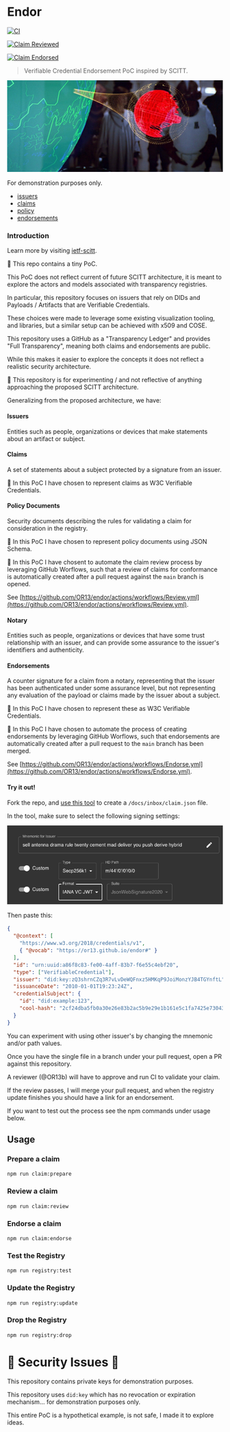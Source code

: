 # Endor

[![CI](https://github.com/OR13/endor/actions/workflows/CI.yml/badge.svg)](https://github.com/OR13/endor/actions/workflows/CI.yml)

[![Claim Reviewed](https://github.com/OR13/endor/actions/workflows/Review.yml/badge.svg)](https://github.com/OR13/endor/actions/workflows/Review.yml)

[![Claim Endorsed](https://github.com/OR13/endor/actions/workflows/Endorse.yml/badge.svg)](https://github.com/OR13/endor/actions/workflows/Endorse.yml)

> Verifiable Credential Endorsement PoC inspired by SCITT.

<img src="./image.jpg" alt="endor protecting the death star"/>

For demonstration purposes only.

- [issuers](https://or13.github.io/endor/issuers)
- [claims](https://or13.github.io/endor/claims)
- [policy](https://or13.github.io/endor/policy)
- [endorsements](https://or13.github.io/endor/endorsements)

### Introduction

Learn more by visiting [ietf-scitt](https://github.com/ietf-scitt).

🚧 This repo contains a tiny PoC.

This PoC does not reflect current of future SCITT architecture,
it is meant to explore the actors and models associated with transparency registries.

In particular, this repository focuses on issuers that rely on DIDs and Payloads / Artifacts that are Verifiable Credentials.

These choices were made to leverage some existing visualization tooling,
and libraries, but a similar setup can be achieved with x509 and COSE.

This repository uses a GitHub as a "Transparency Ledger" and provides "Full Transparency", meaning both claims and endorsements are public.

While this makes it easier to explore the concepts it does not reflect a realistic security architecture.

🚧 This repository is for experimenting / and not reflective of anything approaching the proposed SCITT architecture.

Generalizing from the proposed architecture, we have:

#### Issuers

Entities such as people, organizations or devices that make statements about an artifact or subject.

#### Claims

A set of statements about a subject protected by a signature from an issuer.

🧸 In this PoC I have chosen to represent claims as W3C Verifiable Credentials.

#### Policy Documents

Security documents describing the rules for validating a claim for consideration in the registry.

🧸 In this PoC I have chosen to represent policy documents using JSON Schema.

🧸 In this PoC I have chosent to automate the claim review process by leveraging GitHub Worflows,
such that a review of claims for conformance is automatically created after a pull request against the `main` branch is opened.

See [https://github.com/OR13/endor/actions/workflows/Review.yml](https://github.com/OR13/endor/actions/workflows/Review.yml).

#### Notary

Entities such as people, organizations or devices that have some trust relationship with an issuer,
and can provide some assurance to the issuer's identifiers and authenticity.

#### Endorsements

A counter signature for a claim from a notary, representing that the issuer has been authenticated under some assurance level,
but not representing any evaluation of the payload or claims made by the issuer about a subject.

🧸 In this PoC I have chosen to represent these as W3C Verifiable Credentials.

🧸 In this PoC I have chosen to automate the process of creating endorsements by leveraging GitHub Worflows,
such that endorsements are automatically created after a pull request to the `main` branch has been merged.

See [https://github.com/OR13/endor/actions/workflows/Endorse.yml](https://github.com/OR13/endor/actions/workflows/Endorse.yml).

#### Try it out!

Fork the repo, and [use this tool](https://api.did.actor/issue) to create a `/docs/inbox/claim.json` file.

In the tool, make sure to select the following signing settings:

<img src="./actor-key-config.png" alt="actor did key settings"/>

Then paste this:

```json
{
  "@context": [
    "https://www.w3.org/2018/credentials/v1",
    { "@vocab": "https://or13.github.io/endor#" }
  ],
  "id": "urn:uuid:a86f8c83-fe00-4aff-83b7-f6e55c4ebf20",
  "type": ["VerifiableCredential"],
  "issuer": "did:key:zQ3shrnCZq3R7vLvDeWQFnxz5HMKqP9JoiMonzYJB4TGYnftL",
  "issuanceDate": "2010-01-01T19:23:24Z",
  "credentialSubject": {
    "id": "did:example:123",
    "cool-hash": "2cf24dba5fb0a30e26e83b2ac5b9e29e1b161e5c1fa7425e73043362938b9824"
  }
}
```

You can experiment with using other issuer's by changing the mnemonic and/or path values.

Once you have the single file in a branch under your pull request, open a PR against this repository.

A reviewer (@OR13b) will have to approve and run CI to validate your claim.

If the review passes, I will merge your pull request, and when the registry update finishes you should have a link for an endorsement.

If you want to test out the process see the npm commands under usage below.

## Usage

### Prepare a claim

```
npm run claim:prepare
```

### Review a claim

```
npm run claim:review
```

### Endorse a claim

```
npm run claim:endorse
```

### Test the Registry

```
npm run registry:test
```

### Update the Registry

```
npm run registry:update
```

### Drop the Registry

```
npm run registry:drop
```

# 🚨 Security Issues 🚨

This repository contains private keys for demonstration purposes.

This repository uses `did:key` which has no revocation or expiration mechanism... for demonstration purposes only.

This entire PoC is a hypothetical example, is not safe, I made it to explore ideas.
